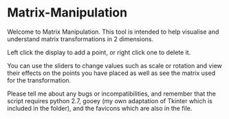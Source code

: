 # Matrix-Manipulation

Welcome to Matrix Manipulation. This tool is intended to help visualise and understand matrix transformations in 2 dimensions. 

Left click the display to add a point, or right click one to delete it.

You can use the sliders to change values such as scale or rotation and view their effects on the points you have placed as well as see the matrix used for the transformation.

Please tell me about any bugs or incompatibilities, and remember that the script requires python 2.7, gooey (my own adaptation of Tkinter which is included in the folder), and the favicons which are also in the file.
